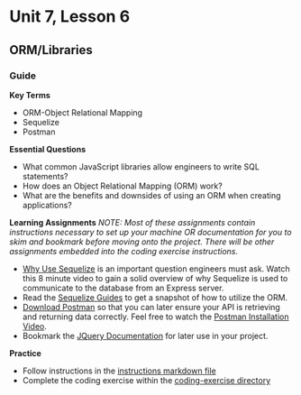 # Unit 7, Lesson 6

## ORM/Libraries

### Guide

**Key Terms**

- ORM-Object Relational Mapping
- Sequelize
- Postman

**Essential Questions**

- What common JavaScript libraries allow engineers to write SQL statements?
- How does an Object Relational Mapping (ORM) work?
- What are the benefits and downsides of using an ORM when creating applications?

**Learning Assignments**
_NOTE: Most of these assignments contain instructions necessary to set up your machine OR documentation for you to skim and bookmark before moving onto the project. There will be other assignments embedded into the coding exercise instructions._

- [Why Use Sequelize](https://www.youtube.com/watch?v=b7Kq9uHhT_k) is an important question engineers must ask. Watch this 8 minute video to gain a solid overview of why Sequelize is used to communicate to the database from an Express server.
- Read the [Sequelize Guides](https://sequelize-guides.netlify.com/getting-started/) to get a snapshot of how to utilize the ORM.
- [Download Postman](https://www.postman.com/downloads/) so that you can later ensure your API is retrieving and returning data correctly. Feel free to watch the [Postman Installation Video](https://www.youtube.com/watch?v=t5n07Ybz7yI).
- Bookmark the [JQuery Documentation](https://api.jquery.com/) for later use in your project.

**Practice**

- Follow instructions in the [instructions markdown file](practice/coding-exercise-instructions.md)
- Complete the coding exercise within the [coding-exercise directory](practice/coding-exercise)
